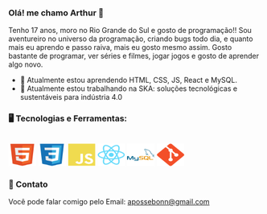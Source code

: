 ### Olá! me chamo Arthur 👋

Tenho 17 anos, moro no Rio Grande do Sul e gosto de programação!! Sou aventureiro no universo da programação, criando bugs todo dia, e quanto mais eu aprendo e passo raiva, mais eu gosto mesmo assim. Gosto bastante de programar, ver séries e filmes, jogar jogos e gosto de aprender algo novo.

- 🌱 Atualmente estou aprendendo HTML, CSS, JS, React e MySQL.
- 🔭 Atualmente estou trabalhando na SKA: soluções tecnológicas e sustentáveis para indústria 4.0

### 🖥️ Tecnologias e Ferramentas: 

<div style="display: inline_block"><br>
  <img alt="Icon HTML" height="45" width="55" src="https://raw.githubusercontent.com/devicons/devicon/master/icons/html5/html5-original.svg">
  <img alt="Icon CSS" height="45" width="55" src="https://raw.githubusercontent.com/devicons/devicon/master/icons/css3/css3-original.svg">
  <img alt="Icon Js" height="45" width="55" src="https://raw.githubusercontent.com/devicons/devicon/master/icons/javascript/javascript-plain.svg">
  <img alt="Icon Js" height="45" width="55" src="https://github.com/devicons/devicon/blob/master/icons/react/react-original.svg">
  <img alt="Icon Js" height="45" width="55" src="https://github.com/devicons/devicon/blob/master/icons/mysql/mysql-original-wordmark.svg">
  <img alt="Icon Js" height="45" width="55" src="https://github.com/devicons/devicon/blob/master/icons/git/git-original.svg">
</div>

### 💬 Contato
Você pode falar comigo pelo Email: apossebonn@gmail.com
